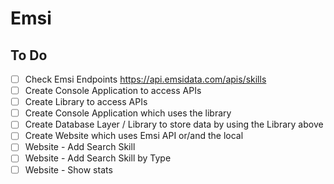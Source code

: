 # Emsi

## To Do 

- [ ] Check Emsi Endpoints https://api.emsidata.com/apis/skills
- [ ] Create Console Application to access APIs
- [ ] Create Library to access APIs
- [ ] Create Console Application which uses the library
- [ ] Create Database Layer / Library to store data by using the Library above
- [ ] Create Website which uses Emsi API or/and the local 
- [ ] Website - Add Search Skill
- [ ] Website - Add Search Skill by Type
- [ ] Website - Show stats
